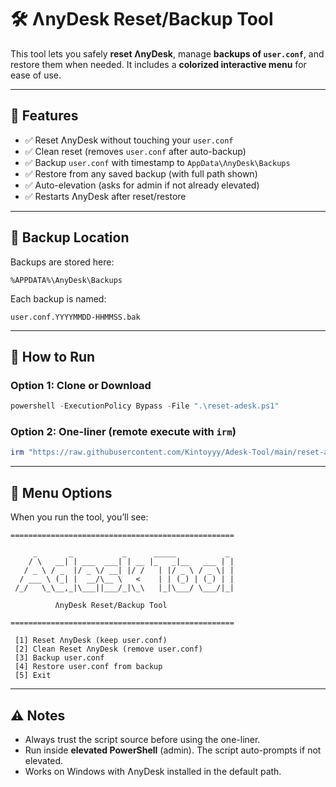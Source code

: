 # 🛠 ɅnyDesk Reset/Backup Tool

This tool lets you safely **reset ɅnyDesk**, manage **backups of `user.conf`**, and restore them when needed.
It includes a **colorized interactive menu** for ease of use.

---

## 📌 Features

* ✅ Reset ɅnyDesk without touching your `user.conf`
* ✅ Clean reset (removes `user.conf` after auto-backup)
* ✅ Backup `user.conf` with timestamp to `AppData\ɅnyDesk\Backups`
* ✅ Restore from any saved backup (with full path shown)
* ✅ Auto-elevation (asks for admin if not already elevated)
* ✅ Restarts ɅnyDesk after reset/restore

---

## 📂 Backup Location

Backups are stored here:

```
%APPDATA%\AnyDesk\Backups
```

Each backup is named:

```
user.conf.YYYYMMDD-HHMMSS.bak
```

---

## 🚀 How to Run

### Option 1: Clone or Download

```powershell
powershell -ExecutionPolicy Bypass -File ".\reset-adesk.ps1"
```

### Option 2: One-liner (remote execute with `irm`)


```powershell
irm "https://raw.githubusercontent.com/Kintoyyy/Adesk-Tool/main/reset-adesk.ps1" | iex
```
---

## 📜 Menu Options

When you run the tool, you’ll see:

```
==================================================
                                                                
     _       _           _      _____           _ 
    / \   __| | ___  ___| | __ |_   _|__   ___ | |
   / _ \ / _  |/ _ \/ __| |/ /   | |/ _ \ / _ \| |
  / ___ \ (_| |  __/\__ \   <    | | (_) | (_) | |
 /_/   \_\__,_|\___||___/_|\_\   |_|\___/ \___/|_|
                                                  
          ɅnyDesk Reset/Backup Tool               
                                                  
==================================================

 [1] Reset ɅnyDesk (keep user.conf)
 [2] Clean Reset ɅnyDesk (remove user.conf)
 [3] Backup user.conf
 [4] Restore user.conf from backup
 [5] Exit
```

---

## ⚠️ Notes

* Always trust the script source before using the one-liner.
* Run inside **elevated PowerShell** (admin). The script auto-prompts if not elevated.
* Works on Windows with ɅnyDesk installed in the default path.
